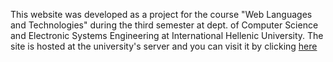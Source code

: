 This website was developed as a project for the course
 "Web Languages and Technologies" during the third semester at dept. of 
Computer Science and Electronic Systems Engineering
at International Hellenic University. The site is hosted at
the university's server and you can visit it by clicking <a href="https://users.iee.ihu.gr/~antomich1/My_Website/en/indexEN.html">here</a>
